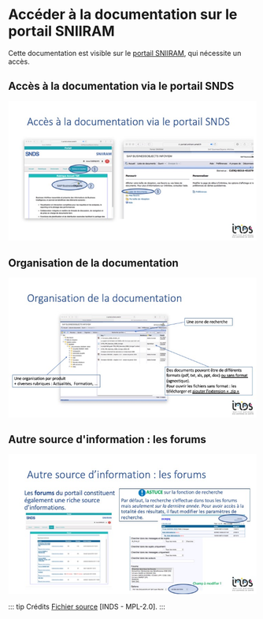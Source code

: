 # Accéder à la documentation sur le portail SNIIRAM
<!-- SPDX-License-Identifier: MPL-2.0 -->

Cette documentation est visible sur le [portail SNIIRAM](https://portail.sniiram.ameli.fr/), qui nécessite un accès. 

## Accès à la documentation via le portail SNDS
![](../files/INDS/2019INDS_Trouver_la_doc_sur_le_portail_SNDS/Diapositive2.jpeg)

## Organisation de la documentation 
![](../files/INDS/2019INDS_Trouver_la_doc_sur_le_portail_SNDS/Diapositive3.jpeg)

## Autre source d'information : les forums
![](../files/INDS/2019INDS_Trouver_la_doc_sur_le_portail_SNDS/Diapositive4.jpeg)

::: tip Crédits
[Fichier source](../files/INDS/2019INDS_Trouver_la_doc_sur_le_portail_SNDS/2019_INDS_Trouver-la-doc-sur-le-portail-SNDS_MPL-2.0.pptx) [INDS - MPL-2.0].
:::
